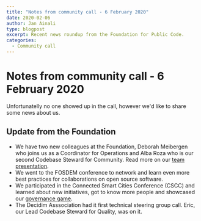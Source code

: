 ```yaml
---
title: "Notes from community call - 6 February 2020"
date: 2020-02-06
author: Jan Ainali
type: blogpost
excerpt: Recent news roundup from the Foundation for Public Code.
categories:
  - Community call
---
```


# Notes from community call - 6 February 2020

Unfortunatelly no one showed up in the call, however we'd like to share some news about us.

## Update from the Foundation

* We have two new colleagues at the Foundation, Deborah Meibergen who joins us as a Coordinator for Operations and Alba Roza who is our second Codebase Steward for Community. Read more on our [team presentation](https://publiccode.net/team/).
* We went to the FOSDEM conference to network and learn even more best practices for collaborations on open source software.
* We participated in the Connected Smart Cities Conference (CSCC) and learned about new initiatives, got to know more people and showcased our [governance game](https://github.com/publiccodenet/governance-game).
* The Decidim Asssociation had it first technical steering group call. Eric, our Lead Codebase Steward for Quality, was on it.
